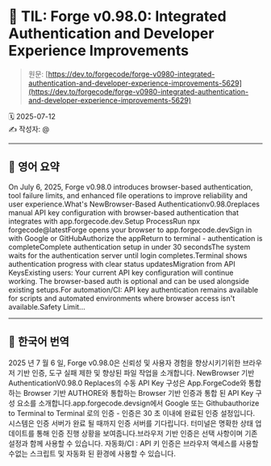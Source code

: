 # 📌 TIL: Forge v0.98.0: Integrated Authentication and Developer Experience Improvements

> 원문: [https://dev.to/forgecode/forge-v0980-integrated-authentication-and-developer-experience-improvements-5629](https://dev.to/forgecode/forge-v0980-integrated-authentication-and-developer-experience-improvements-5629)

🗓 2025-07-12  
✍️ 작성자: @

---

## 🔹 영어 요약

On July 6, 2025, Forge v0.98.0 introduces browser-based authentication, tool failure limits, and enhanced file operations to improve reliability and user experience.What's NewBrowser-Based Authenticationv0.98.0replaces manual API key configuration with browser-based authentication that integrates with app.forgecode.dev.Setup ProcessRun npx forgecode@latestForge opens your browser to app.forgecode.devSign in with Google or GitHubAuthorize the appReturn to terminal - authentication is completeComplete authentication setup in under 30 secondsThe system waits for the authentication server until login completes.Terminal shows authentication progress with clear status updatesMigration from API KeysExisting users: Your current API key configuration will continue working. The browser-based auth is optional and can be used alongside existing setups.For automation/CI: API key authentication remains available for scripts and automated environments where browser access isn't available.Safety Limit...

---

## 🔸 한국어 번역

2025 년 7 월 6 일, Forge v0.98.0은 신뢰성 및 사용자 경험을 향상시키기위한 브라우저 기반 인증, 도구 실패 제한 및 향상된 파일 작업을 소개합니다. NewBrowser 기반 AuthenticationV0.98.0 Replaces의 수동 API Key 구성은 App.ForgeCode와 통합하는 Browser 기반 AUTHORE와 통합하는 Browser 기반 인증과 통합 된 API Key 구성 요소를 소개합니다.app.forgecode.devsign에서 Google 또는 Githubauthorize to Terminal to Terminal 로의 인증 - 인증은 30 초 이내에 완료된 인증 설정입니다. 시스템은 인증 서버가 완료 될 때까지 인증 서버를 기다립니다. 터미널은 명확한 상태 업데이트를 통해 인증 진행 상황을 보여줍니다.브라우저 기반 인증은 선택 사항이며 기존 설정과 함께 사용할 수 있습니다. 자동화/CI : API 키 인증은 브라우저 액세스를 사용할 수없는 스크립트 및 자동화 된 환경에 사용할 수 있습니다.
